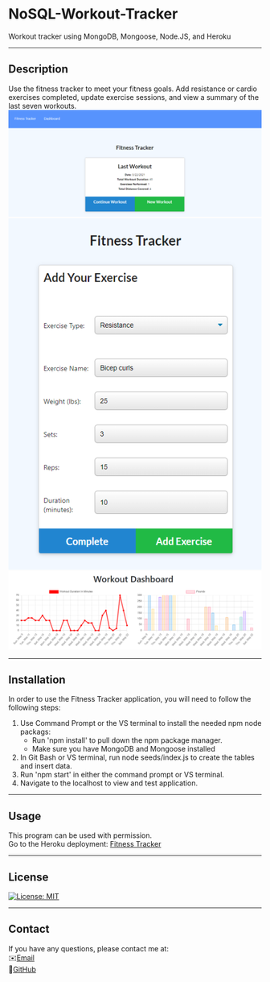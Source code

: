 # NoSQL-Workout-Tracker

Workout tracker using MongoDB, Mongoose, Node.JS, and Heroku

---

## Description

Use the fitness tracker to meet your fitness goals. Add resistance or cardio exercises completed, update exercise sessions, and view a summary of the last seven workouts.
![screenshot1](./assets/fitness_tracker.PNG)\
![screenshot2](./assets/add_exercise.PNG)\
![screenshot3](./assets/dashboard.PNG)

---

## Installation

In order to use the Fitness Tracker application, you will need to follow the following steps:

1. Use Command Prompt or the VS terminal to install the needed npm node packags:
   - Run 'npm install' to pull down the npm package manager.
   - Make sure you have MongoDB and Mongoose installed
2. In Git Bash or VS terminal, run node seeds/index.js to create the tables and insert data.
3. Run 'npm start' in either the command prompt or VS terminal.
4. Navigate to the localhost to view and test application.

---

## Usage

This program can be used with permission.\
Go to the Heroku deployment:
[Fitness Tracker](https://still-basin-43953.herokuapp.com/?id=60a922f71aefe70015a2f2bc)

---

## License

[![License: MIT](https://img.shields.io/badge/License-MIT-yellow.svg)](https://opensource.org/licenses/MIT)

---

## Contact

If you have any questions, please contact me at:\
✉️[Email](mailto:hrkoren@gmail.com)\
📂[GitHub](https://github.com/hrkoren)

